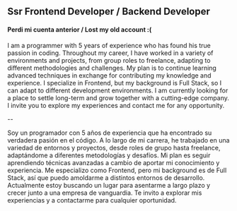 
## Ssr Frontend Developer / Backend Developer

#### Perdi mi cuenta anterior / Lost my old account :(

I am a programmer with 5 years of experience who has found his true passion in coding. Throughout my career, I have worked in a variety of environments and projects, from group roles to freelance, adapting to different methodologies and challenges. My plan is to continue learning advanced techniques in exchange for contributing my knowledge and experience. I specialize in Frontend, but my background is Full Stack, so I can adapt to different development environments. I am currently looking for a place to settle long-term and grow together with a cutting-edge company. I invite you to explore my experiences and contact me for any opportunity. 

--

Soy un programador con 5 años de experiencia que ha encontrado su verdadera pasión en el código. A lo largo de mi carrera, he trabajado en una variedad de entornos y proyectos, desde roles de grupo hasta freelance, adaptándome a diferentes metodologías y desafíos. Mi plan es seguir aprendiendo técnicas avanzadas a cambio de aportar mi conocimiento y experiencia. Me especializo como Frontend, pero mi background es de Full Stack, así que puedo amoldarme a distintos entornos de desarrollo. Actualmente estoy buscando un lugar para asentarme a largo plazo y crecer junto a una empresa de vanguardia. Te invito a explorar mis experiencias y a contactarme para cualquier oportunidad. 
